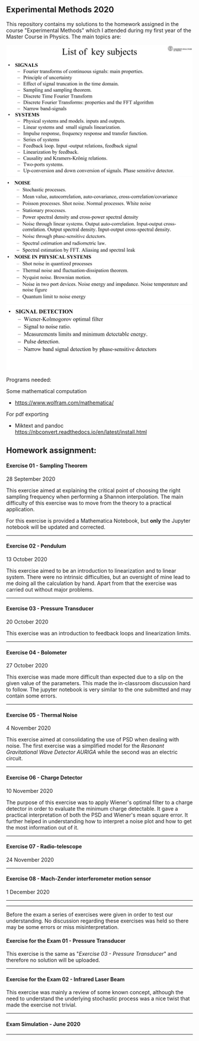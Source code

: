 ## Experimental Methods 2020

This repository contains my solutions to the homework assigned in the course "Experimental Methods" which I attended during my first year of the Master Course in Physics. The main topics are:

![Topic 1](images/key_topic_1.png)
![Topic 2](images/key_topic_2.png)
![Topic 3](images/key_topic_3.png)


Programs needed:

Some mathematical computation
- https://www.wolfram.com/mathematica/

For pdf exporting
- Miktext and pandoc https://nbconvert.readthedocs.io/en/latest/install.html


## Homework assignment:

#### Exercise 01 - Sampling Theorem
28 September 2020

This exercise aimed at explaining the critical point of choosing the right sampling frequency when performing a Shannon interpolation. The main difficulty of this exercise was to move from the theory to a practical application.

For this exercise is provided a Mathematica Notebook, but **only** the Jupyter notebook will be updated and corrected.

---
#### Exercise 02 - Pendulum
13 October 2020

This exercise aimed to be an introduction to linearization and to linear system. There were no intrinsic difficulties, but an oversight of mine lead to me doing all the calculation by hand. Apart from that the exercise was carried out without major problems.

---
#### Exercise 03 - Pressure Transducer
20 October 2020

This exercise was an introduction to feedback loops and linearization limits.

---
#### Exercise 04 - Bolometer
27 October 2020

This exercise was made more difficult than expected due to a slip on the given value of the parameters. This made the in-classroom discussion hard to follow. The jupyter notebook is very similar to the one submitted and may contain some errors.

---

#### Exercise 05 - Thermal Noise
4 November 2020

This exercise aimed at consolidating the use of PSD when dealing with noise. The first exercise was a simplified model for the _Resonant Gravitational Wave Detector AURIGA_ while the second was an electric circuit.

---

#### Exercise 06 - Charge Detector
10 November 2020

The purpose of this exercise was to apply Wiener's optimal filter to a charge detector in order to evaluate the minimum charge detectable. It gave a practical interpretation of both the PSD and Wiener's mean square error. It further helped in understanding how to interpret a noise plot and how to get the most information out of it.

---

#### Exercise 07 - Radio-telescope
24 November 2020



---

#### Exercise 08 - Mach-Zender interferometer motion sensor
1 December 2020

---

---


Before the exam a series of exercises were given in order to test our understanding. No discussion regarding these exercises was held so there may be some errors or miss misinterpretation.


#### Exercise for the Exam 01 - Pressure Transducer
This exercise is the same as "_Exercise 03 - Pressure Transducer_" and therefore no solution will be uploaded.

---

#### Exercise for the Exam 02 - Infrared Laser Beam
This exercise was mainly a review of some known concept, although the need to understand the underlying stochastic process was a nice twist that made the exercise not trivial.

---


#### Exam Simulation - June 2020



---
